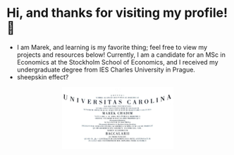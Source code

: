 # Hi, and thanks for visiting my profile! 👋
- I am Marek, and learning is my favorite thing; feel free to view my projects and resources below! Currently, I am a candidate for an MSc in Economics at the Stockholm School of Economics, and I received my undergraduate degree from IES Charles University in Prague.
- sheepskin effect?
<p align="center">
<img src="Bc.jpg" alt="Charles University" height="50%" width="50%">
</p>


 

 






